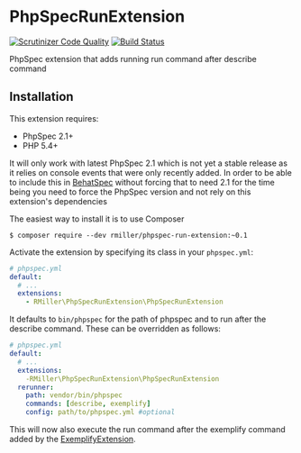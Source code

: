 PhpSpecRunExtension
===================

[![Scrutinizer Code Quality](https://scrutinizer-ci.com/g/richardmiller/PhpSpecRunExtension/badges/quality-score.png?b=master)](https://scrutinizer-ci.com/g/richardmiller/PhpSpecRunExtension/?branch=master)
[![Build Status](https://scrutinizer-ci.com/g/richardmiller/PhpSpecRunExtension/badges/build.png?b=master)](https://scrutinizer-ci.com/g/richardmiller/PhpSpecRunExtension/build-status/master)

PhpSpec extension that adds running run command after describe command

Installation
------------

This extension requires:

* PhpSpec 2.1+
* PHP 5.4+

It will only work with latest PhpSpec 2.1 which is not yet a stable release
as it relies on console events that were only recently added. In order to
be able to include this in [BehatSpec](https://github.com/richardmiller/BehatSpec) without forcing that to need 2.1 for the
time being you need to force the PhpSpec version and not rely on this extension's
dependencies


The easiest way to install it is to use Composer

```
$ composer require --dev rmiller/phpspec-run-extension:~0.1
```

Activate the extension by specifying its class in your ``phpspec.yml``:

```yaml
# phpspec.yml
default:
  # ...
  extensions:
    - RMiller\PhpSpecRunExtension\PhpSpecRunExtension
```

It defaults to `bin/phpspec` for the path of phpspec and to run after the describe command.
These can be overridden as follows:

```yaml
# phpspec.yml
default:
  # ...
  extensions:
    -RMiller\PhpSpecRunExtension\PhpSpecRunExtension
  rerunner:
    path: vendor/bin/phpspec
    commands: [describe, exemplify]
    config: path/to/phpspec.yml #optional
```

This will now also execute the run command after the exemplify command added by the
[ExemplifyExtension](https://github.com/richardmiller/ExemplifyExtension).
